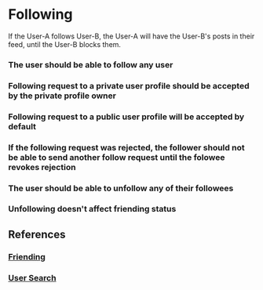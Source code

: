 # Following

If the User-A follows User-B, the User-A will have the User-B's posts in their feed, until the User-B blocks them.

### The user should be able to follow any user

### Following request to a private user profile should be accepted by the private profile owner

### Following request to a public user profile will be accepted by default

### If the following request was rejected, the follower should not be able to send another follow request until the folowee revokes rejection

### The user should be able to unfollow any of their followees

### Unfollowing doesn't affect friending status

## References

### [Friending](./friending.md)

### [User Search](./user-search.md)
